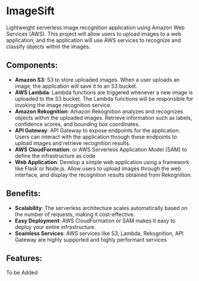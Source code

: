 # ImageSift
Lightweight serverless image recognition application using Amazon Web Services (AWS). This project will allow users to upload images to a web application, and the application will use AWS services to recognize and classify objects within the images.


## Components:

* **Amazon S3**: S3 to store uploaded images. When a user uploads an image, the application will save it to an S3 bucket.
* **AWS Lambda**: Lambda functions are triggered whenever a new image is uploaded to the S3 bucket. The Lambda functions will be responsible for invoking the image recognition service.
* **Amazon Rekognition**: Amazon Rekognition analyzes and recognizes objects within the uploaded images. Retrieve information such as labels, confidence scores, and bounding box coordinates.
* **API Gateway**: API Gateway to expose endpoints for the application. Users can interact with the application through these endpoints to upload images and retrieve recognition results.
* **AWS CloudFormation**: or AWS Serverless Application Model (SAM) to define the infrastructure as code
* **Web Application**: Develop a simple web application using a framework like Flask or Node.js. Allow users to upload images through the web interface, and display the recognition results obtained from Rekognition.

## Benefits:

* **Scalability**: The serverless architecture scales automatically based on the number of requests, making it cost-effective.
* **Easy Deployment**: AWS CloudFormation or SAM makes it easy to deploy your entire infrastructure.
* **Seamless Services**:  AWS services like S3, Lambda, Rekognition, API Gateway are highly supported and highly performant services


## Features:
To be Added
